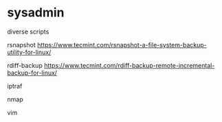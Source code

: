 # sysadmin
diverse scripts 

rsnapshot 
https://www.tecmint.com/rsnapshot-a-file-system-backup-utility-for-linux/

rdiff-backup
https://www.tecmint.com/rdiff-backup-remote-incremental-backup-for-linux/

iptraf

nmap

vim


